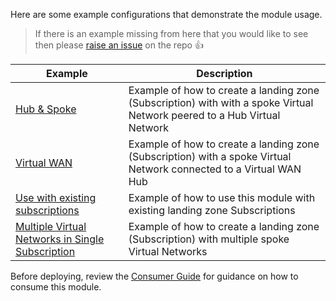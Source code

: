 <!-- markdownlint-disable MD041 -->
Here are some example configurations that demonstrate the module usage.

> If there is an example missing from here that you would like to see then please [raise an issue](https://github.com/Azure/bicep-lz-vending/issues/new/choose) on the repo 👍

| Example                                                                                           | Description                                                                                                              |
| ------------------------------------------------------------------------------------------------- | ------------------------------------------------------------------------------------------------------------------------ |
| [Hub & Spoke](Example-1-Hub-and-Spoke)                                                            | Example of how to create a landing zone (Subscription) with with a spoke Virtual Network peered to a Hub Virtual Network |
| [Virtual WAN](Example-2-Virtual-WAN)                                                              | Example of how to create a landing zone (Subscription) with a spoke Virtual Network connected to a Virtual WAN Hub       |
| [Use with existing subscriptions](Example-3-Use-With-Existing-Subscriptions)                      | Example of how to use this module with existing landing zone Subscriptions                                               |
| [Multiple Virtual Networks in Single Subscription](Example-4-Multiple-VNets-In-Same-Subscription) | Example of how to create a landing zone (Subscription) with multiple spoke Virtual Networks                              |

Before deploying, review the [Consumer Guide](https://github.com/azure/bicep-lz-vending/wiki/consumerguide) for guidance on how to consume this module.
